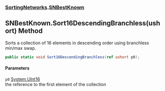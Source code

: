 ### [SortingNetworks](SortingNetworks.md 'SortingNetworks').[SNBestKnown](SortingNetworks_SNBestKnown.md 'SortingNetworks.SNBestKnown')
## SNBestKnown.Sort16DescendingBranchless(ushort) Method
Sorts a collection of 16 elements in descending order using branchless min/max swap.  
```csharp
public static void Sort16DescendingBranchless(ref ushort p0);
```
#### Parameters
<a name='SortingNetworks_SNBestKnown_Sort16DescendingBranchless(ushort)_p0'></a>
`p0` [System.UInt16](https://docs.microsoft.com/en-us/dotnet/api/System.UInt16 'System.UInt16')  
the reference to the first element of the collection
  
